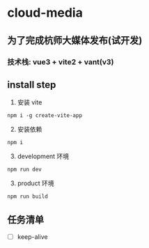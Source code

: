 # cloud-media

## 为了完成杭师大媒体发布(试开发)

### 技术栈: vue3 + vite2 + vant(v3)

## install step

1. 安装 vite

```shell
npm i -g create-vite-app
```

2. 安装依赖

```shell
npm i
```

3. development 环境

```shell
npm run dev
```

3. product 环境

```shell
npm run build
```

## 任务清单

- [ ] keep-alive
